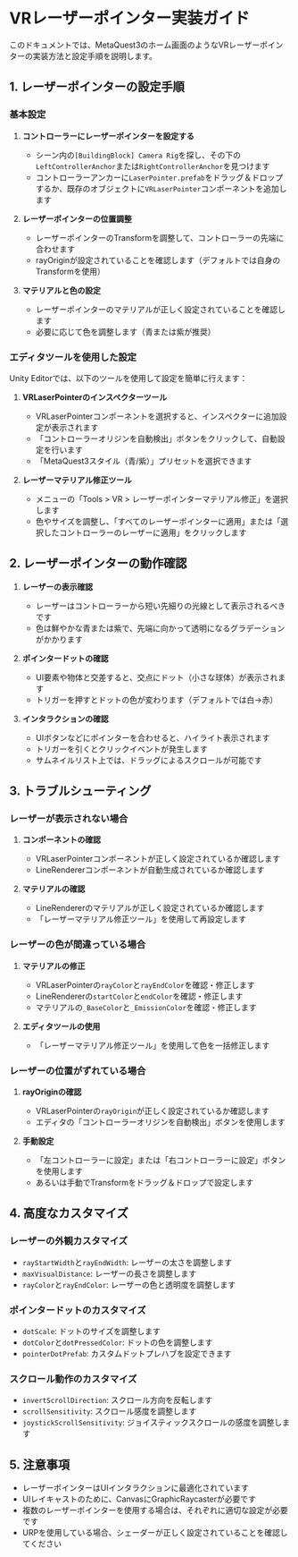 # VRレーザーポインター実装ガイド

このドキュメントでは、MetaQuest3のホーム画面のようなVRレーザーポインターの実装方法と設定手順を説明します。

## 1. レーザーポインターの設定手順

### 基本設定

1. **コントローラーにレーザーポインターを設定する**
   - シーン内の`[BuildingBlock] Camera Rig`を探し、その下の`LeftControllerAnchor`または`RightControllerAnchor`を見つけます
   - コントローラーアンカーに`LaserPointer.prefab`をドラッグ＆ドロップするか、既存のオブジェクトに`VRLaserPointer`コンポーネントを追加します

2. **レーザーポインターの位置調整**
   - レーザーポインターのTransformを調整して、コントローラーの先端に合わせます
   - rayOriginが設定されていることを確認します（デフォルトでは自身のTransformを使用）

3. **マテリアルと色の設定**
   - レーザーポインターのマテリアルが正しく設定されていることを確認します
   - 必要に応じて色を調整します（青または紫が推奨）

### エディタツールを使用した設定

Unity Editorでは、以下のツールを使用して設定を簡単に行えます：

1. **VRLaserPointerのインスペクターツール**
   - VRLaserPointerコンポーネントを選択すると、インスペクターに追加設定が表示されます
   - 「コントローラーオリジンを自動検出」ボタンをクリックして、自動設定を行います
   - 「MetaQuest3スタイル（青/紫）」プリセットを選択できます

2. **レーザーマテリアル修正ツール**
   - メニューの「Tools > VR > レーザーポインターマテリアル修正」を選択します
   - 色やサイズを調整し、「すべてのレーザーポインターに適用」または「選択したコントローラーのレーザーに適用」をクリックします

## 2. レーザーポインターの動作確認

1. **レーザーの表示確認**
   - レーザーはコントローラーから短い先細りの光線として表示されるべきです
   - 色は鮮やかな青または紫で、先端に向かって透明になるグラデーションがかかります

2. **ポインタードットの確認**
   - UI要素や物体と交差すると、交点にドット（小さな球体）が表示されます
   - トリガーを押すとドットの色が変わります（デフォルトでは白→赤）

3. **インタラクションの確認**
   - UIボタンなどにポインターを合わせると、ハイライト表示されます
   - トリガーを引くとクリックイベントが発生します
   - サムネイルリスト上では、ドラッグによるスクロールが可能です

## 3. トラブルシューティング

### レーザーが表示されない場合

1. **コンポーネントの確認**
   - VRLaserPointerコンポーネントが正しく設定されているか確認します
   - LineRendererコンポーネントが自動生成されているか確認します

2. **マテリアルの確認**
   - LineRendererのマテリアルが正しく設定されているか確認します
   - 「レーザーマテリアル修正ツール」を使用して再設定します

### レーザーの色が間違っている場合

1. **マテリアルの修正**
   - VRLaserPointerの`rayColor`と`rayEndColor`を確認・修正します
   - LineRendererの`startColor`と`endColor`を確認・修正します
   - マテリアルの`_BaseColor`と`_EmissionColor`を確認・修正します

2. **エディタツールの使用**
   - 「レーザーマテリアル修正ツール」を使用して色を一括修正します

### レーザーの位置がずれている場合

1. **rayOriginの確認**
   - VRLaserPointerの`rayOrigin`が正しく設定されているか確認します
   - エディタの「コントローラーオリジンを自動検出」ボタンを使用します

2. **手動設定**
   - 「左コントローラーに設定」または「右コントローラーに設定」ボタンを使用します
   - あるいは手動でTransformをドラッグ＆ドロップで設定します

## 4. 高度なカスタマイズ

### レーザーの外観カスタマイズ

- `rayStartWidth`と`rayEndWidth`: レーザーの太さを調整します
- `maxVisualDistance`: レーザーの長さを調整します
- `rayColor`と`rayEndColor`: レーザーの色と透明度を調整します

### ポインタードットのカスタマイズ

- `dotScale`: ドットのサイズを調整します
- `dotColor`と`dotPressedColor`: ドットの色を調整します
- `pointerDotPrefab`: カスタムドットプレハブを設定できます

### スクロール動作のカスタマイズ

- `invertScrollDirection`: スクロール方向を反転します
- `scrollSensitivity`: スクロール感度を調整します
- `joystickScrollSensitivity`: ジョイスティックスクロールの感度を調整します

## 5. 注意事項

- レーザーポインターはUIインタラクションに最適化されています
- UIレイキャストのために、CanvasにGraphicRaycasterが必要です
- 複数のレーザーポインターを使用する場合は、それぞれに適切な設定が必要です
- URPを使用している場合、シェーダーが正しく設定されていることを確認してください
